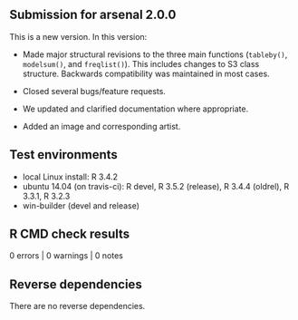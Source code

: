 ## Submission for arsenal 2.0.0

This is a new version. In this version:

* Made major structural revisions to the three main functions (`tableby()`, `modelsum()`,
  and `freqlist()`). This includes changes to S3 class structure.
  Backwards compatibility was maintained in most cases.

* Closed several bugs/feature requests.

* We updated and clarified documentation where appropriate.

* Added an image and corresponding artist.

## Test environments

* local Linux install: R 3.4.2
* ubuntu 14.04 (on travis-ci): R devel, R 3.5.2 (release), R 3.4.4 (oldrel), R 3.3.1, R 3.2.3
* win-builder (devel and release)

## R CMD check results

0 errors | 0 warnings | 0 notes

## Reverse dependencies

There are no reverse dependencies.


